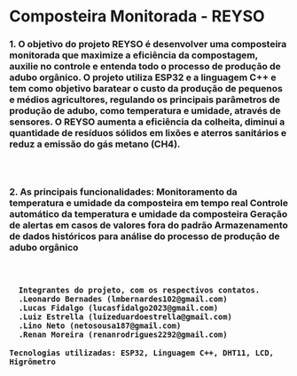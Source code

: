 # Composteira Monitorada - REYSO
  <h3>
  1. O objetivo do projeto REYSO é desenvolver uma composteira monitorada que maximize a eficiência da compostagem, auxilie no controle e entenda todo o processo de produção de adubo orgânico. O projeto utiliza ESP32 e a linguagem C++ e tem como objetivo baratear o custo da produção de pequenos e médios agricultores, regulando os principais parâmetros de produção de adubo, como temperatura e umidade, através de sensores. O REYSO aumenta a eficiência da colheita, diminui a quantidade de resíduos sólidos em lixões e aterros sanitários e reduz a emissão do gás metano (CH4).
  <h3>
  <br>
  <h3>
  2. As principais funcionalidades:
  Monitoramento da temperatura e umidade da composteira em tempo real
  Controle automático da temperatura e umidade da composteira
  Geração de alertas em casos de valores fora do padrão
  Armazenamento de dados históricos para análise do processo de produção de adubo orgânico
  <h3>
  <br>
    
      
      Integrantes do projeto, com os respectivos contatos.
      .Leonardo Bernades (lmbernardes102@gmail.com)
      .Lucas Fidalgo (lucasfidalgo2023@gmail.com)
      .Luiz Estrella (luizeduardoestrella@gmail.com)
      .Lino Neto (netosousa187@gmail.com)
      .Renan Moreira (renanrodrigues2292@gmail.com)
      
        
 `Tecnologias utilizadas: ESP32, Linguagem C++, DHT11, LCD, Higrômetro`

